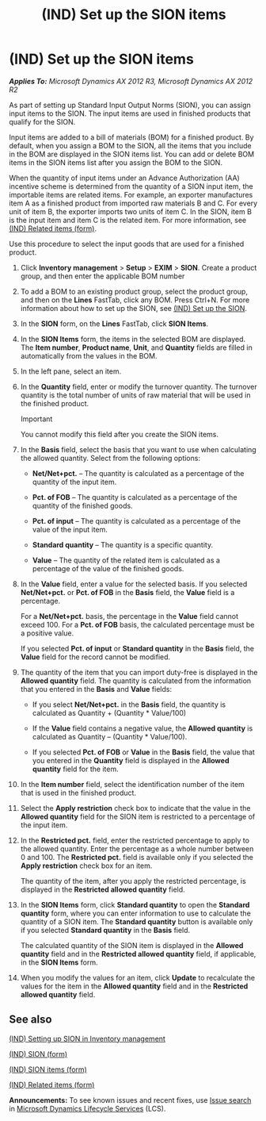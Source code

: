 ﻿---
title: (IND) Set up the SION items
TOCTitle: (IND) Set up the SION items
ms:assetid: 7aaaaad3-d2cc-473d-9d3c-893db81850e7
ms:mtpsurl: https://technet.microsoft.com/en-us/library/JJ677954(v=AX.60)
ms:contentKeyID: 49385917
ms.date: 04/18/2014
mtps_version: v=AX.60
f1_keywords:
- (IND)
- india
- set up SION
- SION items form
---

# (IND) Set up the SION items 


_**Applies To:** Microsoft Dynamics AX 2012 R3, Microsoft Dynamics AX 2012 R2_

As part of setting up Standard Input Output Norms (SION), you can assign input items to the SION. The input items are used in finished products that qualify for the SION.

Input items are added to a bill of materials (BOM) for a finished product. By default, when you assign a BOM to the SION, all the items that you include in the BOM are displayed in the SION items list. You can add or delete BOM items in the SION items list after you assign the BOM to the SION.

When the quantity of input items under an Advance Authorization (AA) incentive scheme is determined from the quantity of a SION input item, the importable items are related items. For example, an exporter manufactures item A as a finished product from imported raw materials B and C. For every unit of item B, the exporter imports two units of item C. In the SION, item B is the input item and item C is the related item. For more information, see [(IND) Related items (form)](https://technet.microsoft.com/en-us/library/jj664922\(v=ax.60\)).

Use this procedure to select the input goods that are used for a finished product.

1.  Click **Inventory management** \> **Setup** \> **EXIM** \> **SION**. Create a product group, and then enter the applicable BOM number

2.  To add a BOM to an existing product group, select the product group, and then on the **Lines** FastTab, click any BOM. Press Ctrl+N. For more information about how to set up the SION, see [(IND) Set up the SION](ind-set-up-the-sion.md).

3.  In the **SION** form, on the **Lines** FastTab, click **SION Items**.

4.  In the **SION Items** form, the items in the selected BOM are displayed. The **Item number**, **Product name**, **Unit**, and **Quantity** fields are filled in automatically from the values in the BOM.

5.  In the left pane, select an item.

6.  In the **Quantity** field, enter or modify the turnover quantity. The turnover quantity is the total number of units of raw material that will be used in the finished product.
    

    > [!IMPORTANT]
    > <P>You cannot modify this field after you create the SION items.</P>



7.  In the **Basis** field, select the basis that you want to use when calculating the allowed quantity. Select from the following options:
    
      - **Net/Net+pct.** – The quantity is calculated as a percentage of the quantity of the input item.
    
      - **Pct. of FOB** – The quantity is calculated as a percentage of the quantity of the finished goods.
    
      - **Pct. of input** – The quantity is calculated as a percentage of the value of the input item.
    
      - **Standard quantity** – The quantity is a specific quantity.
    
      - **Value** – The quantity of the related item is calculated as a percentage of the value of the finished goods.

8.  In the **Value** field, enter a value for the selected basis. If you selected **Net/Net+pct.** or **Pct. of FOB** in the **Basis** field, the **Value** field is a percentage.
    
    For a **Net/Net+pct.** basis, the percentage in the **Value** field cannot exceed 100. For a **Pct. of FOB** basis, the calculated percentage must be a positive value.
    
    If you selected **Pct. of input** or **Standard quantity** in the **Basis** field, the **Value** field for the record cannot be modified.

9.  The quantity of the item that you can import duty-free is displayed in the **Allowed quantity** field. The quantity is calculated from the information that you entered in the **Basis** and **Value** fields:
    
      - If you select **Net/Net+pct.** in the **Basis** field, the quantity is calculated as Quantity + (Quantity \* Value/100)
    
      - If the **Value** field contains a negative value, the **Allowed quantity** is calculated as Quantity – (Quantity \* Value/100).
    
      - If you selected **Pct. of FOB** or **Value** in the **Basis** field, the value that you entered in the **Quantity** field is displayed in the **Allowed quantity** field for the item.

10. In the **Item number** field, select the identification number of the item that is used in the finished product.

11. Select the **Apply restriction** check box to indicate that the value in the **Allowed quantity** field for the SION item is restricted to a percentage of the input item.

12. In the **Restricted pct.** field, enter the restricted percentage to apply to the allowed quantity. Enter the percentage as a whole number between 0 and 100. The **Restricted pct.** field is available only if you selected the **Apply restriction** check box for an item.
    
    The quantity of the item, after you apply the restricted percentage, is displayed in the **Restricted allowed quantity** field.

13. In the **SION Items** form, click **Standard quantity** to open the **Standard quantity** form, where you can enter information to use to calculate the quantity of a SION item. The **Standard quantity** button is available only if you selected **Standard quantity** in the **Basis** field.
    
    The calculated quantity of the SION item is displayed in the **Allowed quantity** field and in the **Restricted allowed quantity** field, if applicable, in the **SION Items** form.

14. When you modify the values for an item, click **Update** to recalculate the values for the item in the **Allowed quantity** field and in the **Restricted allowed quantity** field.

## See also

[(IND) Setting up SION in Inventory management](ind-setting-up-sion-in-inventory-management.md)

[(IND) SION (form)](https://technet.microsoft.com/en-us/library/jj710966\(v=ax.60\))

[(IND) SION items (form)](https://technet.microsoft.com/en-us/library/jj664548\(v=ax.60\))

[(IND) Related items (form)](https://technet.microsoft.com/en-us/library/jj664922\(v=ax.60\))

  
**Announcements:** To see known issues and recent fixes, use [Issue search](http://go.microsoft.com/fwlink/?linkid=389258) in [Microsoft Dynamics Lifecycle Services](http://go.microsoft.com/fwlink/?linkid=306505) (LCS).

